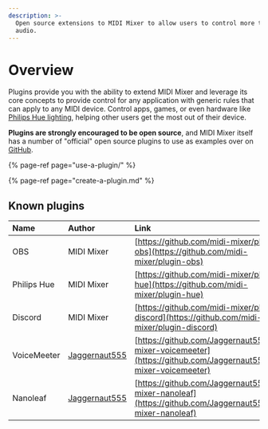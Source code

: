 ```yaml
---
description: >-
  Open source extensions to MIDI Mixer to allow users to control more than just
  audio.
---
```


# Overview

Plugins provide you with the ability to extend MIDI Mixer and leverage its core concepts to provide control for any application with generic rules that can apply to any MIDI device. Control apps, games, or even hardware like [Philips Hue lighting](https://github.com/midi-mixer/plugin-hue), helping other users get the most out of their device.

**Plugins are strongly encouraged to be open source**, and MIDI Mixer itself has a number of "official" open source plugins to use as examples over on [GitHub](http://github.com/midi-mixer).

{% page-ref page="use-a-plugin/" %}

{% page-ref page="create-a-plugin.md" %}

## Known plugins

| Name | Author | Link |
| :--- | :--- | :--- |
| OBS | MIDI Mixer | [https://github.com/midi-mixer/plugin-obs](https://github.com/midi-mixer/plugin-obs) |
| Philips Hue | MIDI Mixer | [https://github.com/midi-mixer/plugin-hue](https://github.com/midi-mixer/plugin-hue) |
| Discord | MIDI Mixer | [https://github.com/midi-mixer/plugin-discord](https://github.com/midi-mixer/plugin-discord) |
| VoiceMeeter | [Jaggernaut555](https://github.com/Jaggernaut555) | [https://github.com/Jaggernaut555/midi-mixer-voicemeeter](https://github.com/Jaggernaut555/midi-mixer-voicemeeter) |
| Nanoleaf | [Jaggernaut555](https://github.com/Jaggernaut555) | [https://github.com/Jaggernaut555/midi-mixer-nanoleaf](https://github.com/Jaggernaut555/midi-mixer-nanoleaf) |

